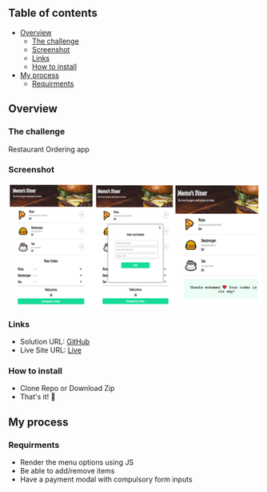 ## Table of contents

- [Overview](#overview)
  - [The challenge](#the-challenge)
  - [Screenshot](#screenshot)
  - [Links](#links)
  - [How to install](#how-to-install)
- [My process](#my-process)
  - [Requirments](#Requirments)

## Overview

### The challenge

Restaurant Ordering app

### Screenshot

![screenshot](./images/screenshoot.png)

### Links

- Solution URL: [GitHub](https://github.com/memo-ibrahim-alean/Restaurant-Ordering-app)
- Live Site URL: [Live](https://memo-ibrahim-alean.github.io/Restaurant-Ordering-app/)

### How to install

- Clone Repo or Download Zip
- That's it! 🎉

## My process

### Requirments

- Render the menu options using JS
- Be able to add/remove items
- Have a payment modal with compulsory form inputs 
